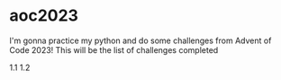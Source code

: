 # aoc2023

I'm gonna practice my python and do some challenges from Advent of Code 2023! This will be the list of challenges completed

1.1
1.2